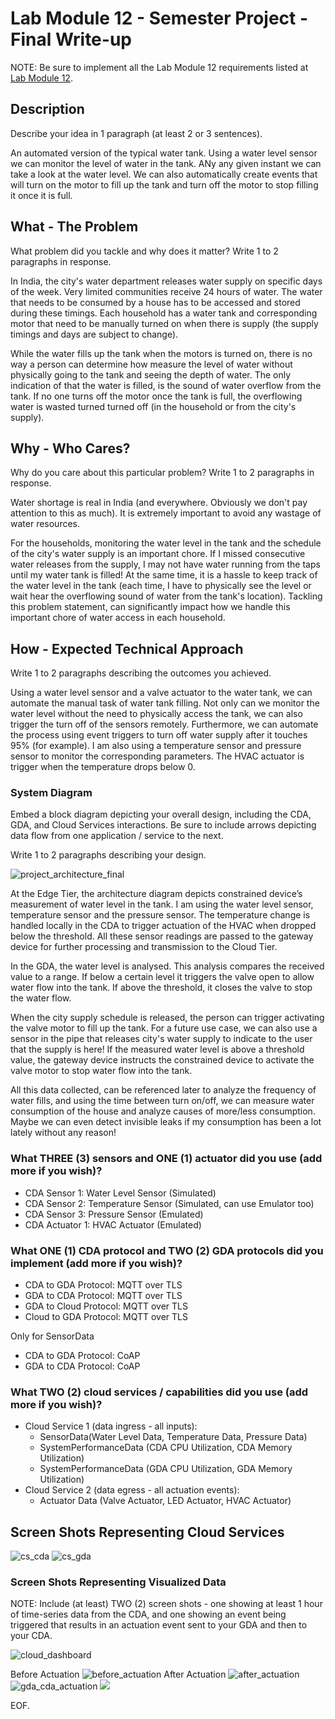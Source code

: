 # Lab Module 12 - Semester Project - Final Write-up

NOTE: Be sure to implement all the Lab Module 12 requirements listed at [Lab Module 12](https://github.com/orgs/programming-the-iot/projects/1#column-10488565).


## Description

Describe your idea in 1 paragraph (at least 2 or 3 sentences).

An automated version of the typical water tank. Using a water level sensor we can monitor the level of water in the tank. ANy any given instant we can take a look at the water level. We can also automatically create events that will turn on the motor to fill up the tank and turn off the motor to stop filling it once it is full.


## What - The Problem 

What problem did you tackle and why does it matter? Write 1 to 2 paragraphs in response.

In India, the city's water department releases water supply on specific days of the week. Very limited communities receive 24 hours of water. The water that needs to be consumed by a house has to be accessed and stored during these timings. Each household has a water tank and corresponding motor that need to be manually turned on when there is supply (the supply timings and days are subject to change). 

While the water fills up the tank when the motors is turned on, there is no way a person can determine how measure the level of water without physically going to the tank and seeing the depth of water. The only indication of that the water is filled, is the sound of water overflow from the tank. If no one turns off the motor once the tank is full, the overflowing water is wasted turned turned off (in the household or from the city's supply).


## Why - Who Cares? 

Why do you care about this particular problem? Write 1 to 2 paragraphs in response.

Water shortage is real in India (and everywhere. Obviously we don't pay attention to this as much). It is extremely important to avoid any wastage of water resources. 

For the households, monitoring the water level in the tank and the schedule of the city's water supply is an important chore. If I missed consecutive water releases from the supply, I may not have water running from the taps until my water tank is filled! At the same time, it is a hassle to keep track of the water level in the tank (each time, I have to physically see the level or wait hear the overflowing sound of water from the tank's location). Tackling this problem statement, can significantly impact how we handle this important chore of water access in each household.

## How - Expected Technical Approach

Write 1 to 2 paragraphs describing the outcomes you achieved.

Using a water level sensor and a valve actuator to the water tank, we can automate the manual task of water tank filling. Not only can we monitor the water level without the need to physically access the tank, we can also trigger the turn off of the sensors remotely. Furthermore, we can automate the process using event triggers to turn off water supply after it touches 95% (for example). I am also using a temperature sensor and pressure sensor to monitor the corresponding parameters. The HVAC actuator is trigger when the temperature drops below 0. 


### System Diagram

Embed a block diagram depicting your overall design, including the CDA, GDA, and Cloud Services interactions.
Be sure to include arrows depicting data flow from one application / service to the next.

Write 1 to 2 paragraphs describing your design.

![project_architecture_final](https://github.com/NU-Connected-Devices/lab-module-docs-pkondrakunta/blob/default/labmodule12/project_architecture_final.png)

At the Edge Tier, the architecture diagram depicts constrained device’s measurement of water level in the tank. I am using the water level sensor, temperature sensor and the pressure sensor. The temperature change is handled locally in the CDA to trigger actuation of the HVAC when dropped below the threshold. All these sensor readings are passed to the gateway device for further processing and transmission to the Cloud Tier.

In the GDA, the water level is analysed. This analysis compares the received value to a range. If below a certain level it triggers the valve open to allow water flow into the tank. If above the threshold, it closes the valve to stop the water flow. 

When the city supply schedule is released, the person can trigger activating the valve motor to fill up the tank. For a future use case, we can also use a sensor in the pipe that releases city's water supply to indicate to the user that the supply is here! If the measured water level is above a threshold value, the gateway device instructs the constrained device to activate the valve motor to stop water flow into the tank.

All this data collected, can be referenced later to analyze the frequency of water fills, and using the time between turn on/off, we can measure water consumption of the house and analyze causes of more/less consumption. Maybe we can even detect invisible leaks if my consumption has been a lot lately without any reason!


### What THREE (3) sensors and ONE (1) actuator did you use (add more if you wish)?

- CDA Sensor 1: Water Level Sensor (Simulated)
- CDA Sensor 2: Temperature Sensor (Simulated, can use Emulator too)
- CDA Sensor 3: Pressure Sensor (Emulated)
- CDA Actuator 1: HVAC Actuator (Emulated)

### What ONE (1) CDA protocol and TWO (2) GDA protocols did you implement (add more if you wish)?

- CDA to GDA Protocol: MQTT over TLS
- GDA to CDA Protocol: MQTT over TLS
- GDA to Cloud Protocol: MQTT over TLS
- Cloud to GDA Protocol: MQTT over TLS

Only for SensorData
- CDA to GDA Protocol: CoAP
- GDA to CDA Protocol: CoAP

### What TWO (2) cloud services / capabilities did you use (add more if you wish)?

- Cloud Service 1 (data ingress - all inputs):
	- SensorData(Water Level Data, Temperature Data, Pressure Data)
	- SystemPerformanceData (CDA CPU Utilization, CDA Memory Utilization)
	- SystemPerformanceData (GDA CPU Utilization, GDA Memory Utilization)
- Cloud Service 2 (data egress - all actuation events):
	- Actuator Data (Valve Actuator, LED Actuator, HVAC Actuator)

## Screen Shots Representing Cloud Services

![cs_cda](https://github.com/NU-Connected-Devices/lab-module-docs-pkondrakunta/blob/default/labmodule12/cs_cda.png)
![cs_gda](https://github.com/NU-Connected-Devices/lab-module-docs-pkondrakunta/blob/default/labmodule12/cs_gda.png)

### Screen Shots Representing Visualized Data

NOTE: Include (at least) TWO (2) screen shots - one showing at least 1 hour
of time-series data from the CDA, and one showing an event being triggered
that results in an actuation event sent to your GDA and then to your CDA.

![cloud_dashboard](https://github.com/NU-Connected-Devices/lab-module-docs-pkondrakunta/blob/default/labmodule12/cloud_dashboard.png)

Before Actuation
![before_actuation](https://github.com/NU-Connected-Devices/lab-module-docs-pkondrakunta/blob/default/labmodule12/before_actuation.png)
After Actuation
![after_actuation](https://github.com/NU-Connected-Devices/lab-module-docs-pkondrakunta/blob/default/labmodule12/after_actuation.png)
![gda_cda_actuation](https://github.com/NU-Connected-Devices/lab-module-docs-pkondrakunta/blob/default/labmodule12/gda_cda_actuation.png)
![](https://github.com/NU-Connected-Devices/lab-module-docs-pkondrakunta/blob/default/labmodule12/local_actuation.gif)

EOF.
